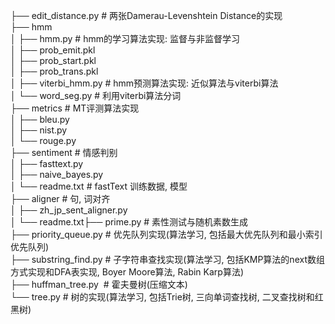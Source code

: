 ├── edit_distance.py # 两张Damerau-Levenshtein Distance的实现<br />├── hmm<br />│ ├── hmm.py # hmm的学习算法实现: 监督与非监督学习<br />│ ├── prob_emit.pkl<br />│ ├── prob_start.pkl<br />│ ├── prob_trans.pkl<br />│ ├── viterbi_hmm.py # hmm预测算法实现: 近似算法与viterbi算法<br />│ └── word_seg.py # 利用viterbi算法分词<br />├── metrics # MT评测算法实现<br />│ ├── bleu.py<br />│ ├── nist.py<br />│ └── rouge.py<br />├── sentiment # 情感判别<br />│ ├── fasttext.py<br />│ ├── naive_bayes.py <br />│ └──  readme.txt # fastText 训练数据, 模型<br />├── aligner # 句, 词对齐<br />│ ├── zh_jp_sent_aligner.py<br />│ └── readme.txt├── prime.py # 素性测试与随机素数生成<br />├── priority_queue.py # 优先队列实现(算法学习, 包括最大优先队列和最小索引优先队列)<br />├── substring_find.py # 子字符串查找实现(算法学习, 包括KMP算法的next数组方式实现和DFA表实现, Boyer Moore算法, Rabin Karp算法)<br />├── huffman_tree.py&nbsp; # 霍夫曼树(压缩文本)<br />└── tree.py # 树的实现(算法学习, 包括Trie树, 三向单词查找树, 二叉查找树和红黑树)